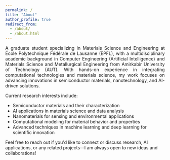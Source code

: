 ```yaml
---
permalink: /
title: "About"
author_profile: true
redirect_from: 
  - /about/
  - /about.html
---
```

<p align="justify">
A graduate student specializing in Materials Science and Engineering at École Polytechnique Fédérale de Lausanne (EPFL), with a multidisciplinary academic background in Computer Engineering (Artificial Intelligence) and Materials Science and Metallurgical Engineering from Amirkabir University of Technology (AUT). With hands-on experience in integrating computational technologies and materials science, my work focuses on advancing innovations in semiconductor materials, nanotechnology, and AI-driven solutions.
</p>

Current research interests include:
- Semiconductor materials and their characterization
- AI applications in materials science and data analysis
- Nanomaterials for sensing and environmental applications
- Computational modeling for material behavior and properties
- Advanced techniques in machine learning and deep learning for scientific innovation

Feel free to reach out if you'd like to connect or discuss research, AI applications, or any related projects—I am always open to new ideas and collaborations!

